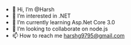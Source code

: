 - 👋 Hi, I’m @Harsh
- 👀 I’m interested in .NET
- 🌱 I’m currently learning Asp.Net Core 3.0
- 💞️ I’m looking to collaborate on node.js
- 📫 How to reach me harshg9795@gmail.com

<!---
Harsh-Ahs/Harsh-Ahs is a ✨ special ✨ repository because its `README.md` (this file) appears on your GitHub profile.
You can click the Preview link to take a look at your changes.
--->
